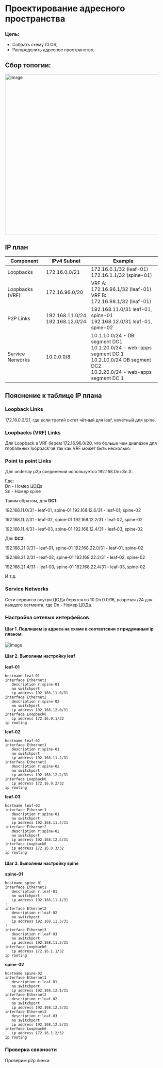 # Проектирование адресного пространства

### Цель:
- Собрать схему CLOS;
- Распределить адресное пространство;


## Сбор топогии:
<img width="526" alt="image" src="https://github.com/user-attachments/assets/82b329a0-4bc5-43fe-be58-5e635c334b7f" />



## IP план


| Component       | IPv4 Subnet           | Example                 |
|---------------------|-------------------------|-----------------------------|
| Loopbacks  | 172.16.0.0/21     | 172.16.0.1/32 (leaf-01) <br>172.16.1.1/32 (spine-01)|
| Loopbacks (VRF)  | 172.16.96.0/20   | VRF A:<br>172.16.96.1/32 (leaf-01)<br>VRF B:<br>172.16.98.1/32 (leaf-01)|
| P2P Links          | 192.168.11.0/24<br>192.168.12.0/24   | 192.168.11.0/31 leaf-01, spine-01<br>192.168.12.0/31 leaf-01, spine-02 |
|Service Nerworks | 10.0.0.0/8 | 10.1.10.0/24 - DB segment DC1 <br>10.1.20.0/24 - web-apps segment DC 1<br>10.2.10.0/24 DB segment DC2<br>10.2.20.0/24 - web-apps segment DC 1

## Пояснение к таблице IP плана


### Loopback Links  

172.16.0.0/21, где если третий октет чётный для leaf, нечётный для spine.

### Loopbacks (VRF) Links 

Для Loopback в VRF берём 172.16.96.0/20, что больше чем диапазон для глобальных loopback'ов так как VRF может быть несколько.

### Point to point Links

Для underlay p2p соединений используется 192.168.Dn+Sn.X. 

Где:  
Dn - Номер ЦОДа  
Sn - Номер spine

Таким образом, для **DC1**: 

192.168.11.0/31 - leaf-01, spine-01
192.168.12.0/31 - leaf-01, spine-02

192.168.11.2/31 - leaf-02, spine-01
192.168.12.2/31 - leaf-02, spine-02

192.168.11.4/31 - leaf-03, spine-01
192.168.12.4/31 - leaf-03, spine-02

Для **DC2**:

192.168.21.0/31 - leaf-01, spine-01
192.168.22.0/31 - leaf-01, spine-02

192.168.21.2/31 - leaf-02, spine-01
192.168.22.2/31 - leaf-02, spine-02

192.168.21.4/31 - leaf-03, spine-01
192.168.22.4/31 - leaf-03, spine-02

И т.д.

### Service Networks

Сети сервисов внутри ЦОДа берутся из 10.Dn.0.0/16, разрезая /24 для каждого сегмента, где Dn - Номер ЦОДа.

### Настройка сетевых интерфейсов
 
 #### Шаг 1. Подпишем ip адреса на схеме в соответсвии с придуманым ip планом.
  
![image](https://github.com/user-attachments/assets/5393801a-1f0e-4870-9a48-297f5183d886)


#### Шаг 2. Выполним настройку leaf

**leaf-01**
```
hostname leaf-01
interface Ethernet1
   description r:spine-01
   no switchport
   ip address 192.168.11.0/31
interface Ethernet2
   description r:spine-02
   no switchport
   ip address 192.168.12.0/31
interface Loopback0
   ip address 172.16.0.1/32
ip routing
```

**leaf-02**
```
hostname leaf-02
interface Ethernet1
   description r:spine-01
   no switchport
   ip address 192.168.11.2/31
interface Ethernet2
   description r:spine-02
   no switchport
   ip address 192.168.12.2/31
interface Loopback0
   ip address 172.16.0.2/32
ip routing
```

**leaf-03**
```
hostname leaf-03
interface Ethernet1
   description r:spine-01
   no switchport
   ip address 192.168.11.4/31
interface Ethernet2
   description r:spine-02
   no switchport
   ip address 192.168.12.4/31
interface Loopback0
   ip address 172.16.0.3/32
ip routing
```
#### Шаг 3. Выполним настройку spine

**spine-01**
```
hostname spine-01
interface Ethernet1
   description r:leaf-01
   no switchport
   ip address 192.168.11.1/31
!
interface Ethernet2
   description r:leaf-02
   no switchport
   ip address 192.168.11.3/31
!
interface Ethernet3
   description r:leaf-03
   no switchport
   ip address 192.168.11.5/31
interface Loopback0
   ip address 172.16.1.1/32
ip routing
```
**spine-02**
```
hostname spine-02
interface Ethernet1
   description r:leaf-01
   no switchport
   ip address 192.168.12.1/31
interface Ethernet2
   description r:leaf-02
   no switchport
   ip address 192.168.12.3/31
interface Ethernet3
   description r:leaf-03
   no switchport
   ip address 192.168.12.5/31
interface Loopback0
   ip address 172.16.1.2/32
ip routing
```


### Проверка связности

Проверим p2p линки:
